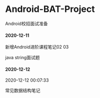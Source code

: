 # Android-BAT-Project
Android校招面试准备

#### 2020-12-11

新增Android进阶课程笔记02 03

java string面试题

#### 2020-12-12

2020-12-12 00:07:33

常见数据结构笔记